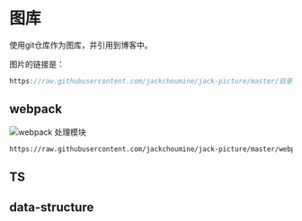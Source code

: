 # 图库

使用git仓库作为图库，并引用到博客中。

图片的链接是：

```js
https://raw.githubusercontent.com/jackchoumine/jack-picture/master/目录/文件名
```

## webpack  

![webpack 处理模块](https://raw.githubusercontent.com/jackchoumine/jack-picture/master/webpack/webpack.png)
```bash
https://raw.githubusercontent.com/jackchoumine/jack-picture/master/webpack/webpack.png
```

## TS



## data-structure

